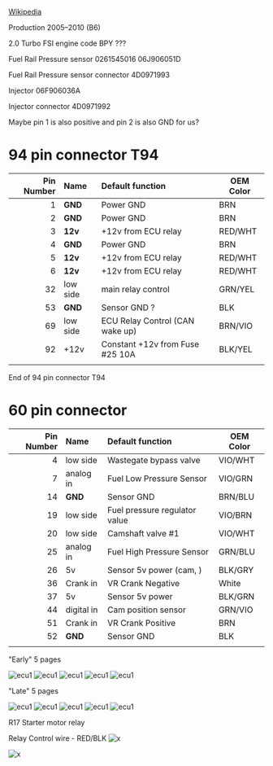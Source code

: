 

[Wikipedia](https://en.wikipedia.org/wiki/Volkswagen_Passat_%28B6%29)

Production	2005–2010 (B6)

2.0 Turbo FSI engine code BPY ???

Fuel Rail Pressure sensor 0261545016 06J906051D

Fuel Rail Pressure sensor connector 4D0971993

Injector 06F906036A

Injector connector 4D0971992

Maybe pin 1 is also positive and pin 2 is also GND for us?

# 94 pin connector T94

|Pin Number|Name   | Default function                   | OEM Color |
| ---:|:---------- |:------------------------------------ | --- |
| 1   | **GND**    |  Power GND                            | BRN |
| 2   | **GND**    |  Power GND                            | BRN |
| 3   | **12v**    |  +12v from ECU relay                 | RED/WHT |
| 4   | **GND**    |  Power GND                            | BRN |
| 5   | **12v**    |  +12v from ECU relay                 | RED/WHT |
| 6   | **12v**    |  +12v from ECU relay                 | RED/WHT |
| 32  | low side   | main relay control                    | GRN/YEL |
| 53  | **GND**    |  Sensor GND ?                         | BLK |
| 69  | low side | ECU Relay Control (CAN wake up)      | BRN/VIO |
| 92  | +12v       | Constant +12v from Fuse #25 10A | BLK/YEL |
|     |            |                                       |    |
End of 94 pin connector T94

# 60 pin connector
|Pin Number|Name   | Default function                      | OEM Color |
| ---:|:---------- |:------------------------------------  | --- |
|  4  | low side   | Wastegate bypass valve                | VIO/WHT   |
| 7   | analog in  | Fuel Low Pressure Sensor              | VIO/GRN |
| 14  | **GND**    | Sensor GND                            | BRN/BLU |
| 19  | low side   | Fuel pressure regulator value         | VIO/BRN |
| 20  | low side   | Camshaft valve #1                     | VIO/WHT |
| 25  | analog in  | Fuel High Pressure Sensor             | GRN/BLU |
| 26  | 5v         | Sensor 5v power (cam, )               | BLK/GRY |
| 36  | Crank in   | VR Crank Negative                     | White |
| 37  | 5v         | Sensor 5v power                       | BLK/GRN |
| 44  | digital in | Cam position sensor                   | GRN/VIO |
| 51  | Crank in   | VR Crank Positive                     | BRN |
| 52  | **GND**    | Sensor GND                            | BLK |
|     |            | |

"Early" 5 pages

![ecu1](oem_docs/VW/2006_Passat/2006_passat_2.0t_early_1_5.png)
![ecu1](oem_docs/VW/2006_Passat/2006_passat_2.0t_early_2_5.png)
![ecu1](oem_docs/VW/2006_Passat/2006_passat_2.0t_early_3_5.png)
![ecu1](oem_docs/VW/2006_Passat/2006_passat_2.0t_early_4_5.png)
![ecu1](oem_docs/VW/2006_Passat/2006_passat_2.0t_early_5_5.png)

"Late" 5 pages

![ecu1](oem_docs/VW/2006_Passat/2006_passat_2.0t_late_1_5.png)
![ecu1](oem_docs/VW/2006_Passat/2006_passat_2.0t_late_2_5.png)
![ecu1](oem_docs/VW/2006_Passat/2006_passat_2.0t_late_3_5.png)
![ecu1](oem_docs/VW/2006_Passat/2006_passat_2.0t_late_4_5.png)
![ecu1](oem_docs/VW/2006_Passat/2006_passat_2.0t_late_5_5.png)


R17 Starter motor relay

Relay Control wire - RED/BLK
![x](oem_docs/VW/2006_Passat/ENPassatB6-blok-salon-6.jpg)

![x](oem_docs/VW/2006_Passat/starting.png)